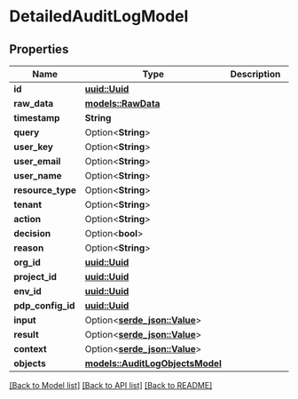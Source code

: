 # DetailedAuditLogModel

## Properties

Name | Type | Description | Notes
------------ | ------------- | ------------- | -------------
**id** | [**uuid::Uuid**](uuid::Uuid.md) |  | 
**raw_data** | [**models::RawData**](Raw_Data.md) |  | 
**timestamp** | **String** |  | 
**query** | Option<**String**> |  | [optional]
**user_key** | Option<**String**> |  | [optional]
**user_email** | Option<**String**> |  | [optional]
**user_name** | Option<**String**> |  | [optional]
**resource_type** | Option<**String**> |  | [optional]
**tenant** | Option<**String**> |  | [optional]
**action** | Option<**String**> |  | [optional]
**decision** | Option<**bool**> |  | [optional]
**reason** | Option<**String**> |  | [optional]
**org_id** | [**uuid::Uuid**](uuid::Uuid.md) |  | 
**project_id** | [**uuid::Uuid**](uuid::Uuid.md) |  | 
**env_id** | [**uuid::Uuid**](uuid::Uuid.md) |  | 
**pdp_config_id** | [**uuid::Uuid**](uuid::Uuid.md) |  | 
**input** | Option<[**serde_json::Value**](.md)> |  | [optional]
**result** | Option<[**serde_json::Value**](.md)> |  | [optional]
**context** | Option<[**serde_json::Value**](.md)> |  | [optional]
**objects** | [**models::AuditLogObjectsModel**](AuditLogObjectsModel.md) |  | 

[[Back to Model list]](../README.md#documentation-for-models) [[Back to API list]](../README.md#documentation-for-api-endpoints) [[Back to README]](../README.md)


